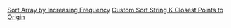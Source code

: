 [Sort Array by Increasing Frequency](https://github.com/saitiger/Leetcode/blob/main/Sort%20Array%20by%20Increasing%20Frequency.py)
[Custom Sort String ](https://github.com/saitiger/Leetcode/blob/cccf61c985cd93f3530b71f5499c1229dfcbcb3c/Custom%20Sort%20String.py#L4)
[K Closest Points to Origin](https://github.com/saitiger/Leetcode/blob/cccf61c985cd93f3530b71f5499c1229dfcbcb3c/K%20Closest%20Points%20to%20Origin.py#L8)
